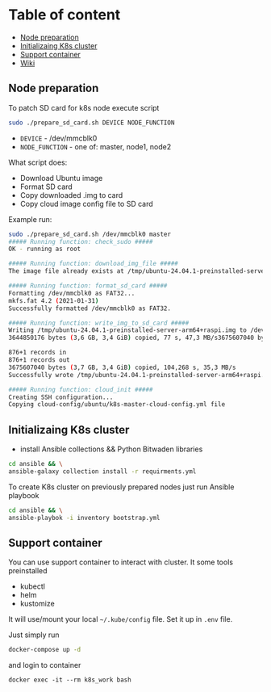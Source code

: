 # Table of content

- [Node preparation](#node-preparation)
- [Initializaing K8s cluster](#initializaing-k8s-cluster)
- [Support container](#support-container)
- [Wiki](wiki/main.md)



## Node preparation

To patch SD card for k8s node execute script

```bash
sudo ./prepare_sd_card.sh DEVICE NODE_FUNCTION
```

- `DEVICE` - /dev/mmcblk0
- `NODE_FUNCTION` - one of: master, node1, node2

What script does:
* Download Ubuntu image
* Format SD card
* Copy downloaded .img to card
* Copy cloud image config file to SD card

Example run:

```bash
sudo ./prepare_sd_card.sh /dev/mmcblk0 master
##### Running function: check_sudo #####
OK - running as root

##### Running function: download_img_file #####
The image file already exists at /tmp/ubuntu-24.04.1-preinstalled-server-arm64+raspi.img. No need to download.

##### Running function: format_sd_card #####
Formatting /dev/mmcblk0 as FAT32...
mkfs.fat 4.2 (2021-01-31)
Successfully formatted /dev/mmcblk0 as FAT32.

##### Running function: write_img_to_sd_card #####
Writing /tmp/ubuntu-24.04.1-preinstalled-server-arm64+raspi.img to /dev/mmcblk0...
3644850176 bytes (3,6 GB, 3,4 GiB) copied, 77 s, 47,3 MB/s3675607040 bytes (3,7 GB, 3,4 GiB) copied, 77,8975 s, 47,2 MB/s

876+1 records in
876+1 records out
3675607040 bytes (3,7 GB, 3,4 GiB) copied, 104,268 s, 35,3 MB/s
Successfully wrote /tmp/ubuntu-24.04.1-preinstalled-server-arm64+raspi.img to /dev/mmcblk0.

##### Running function: cloud_init #####
Creating SSH configuration...
Copying cloud-config/ubuntu/k8s-master-cloud-config.yml file
```

## Initializaing K8s cluster

- install Ansible collections && Python Bitwaden libraries

```bash
cd ansible && \
ansible-galaxy collection install -r requirments.yml
``` 

To create K8s cluster on previously prepared nodes just run Ansible playbook

```bash
cd ansible && \
ansible-playbok -i inventory bootstrap.yml
```


## Support container
You can use support container to interact with cluster. It some tools preinstalled
- kubectl
- helm
- kustomize

It will use/mount your local `~/.kube/config` file. Set it up in `.env` file.

Just simply run
```bash
docker-compose up -d
```
and login to container
```
docker exec -it --rm k8s_work bash

```
